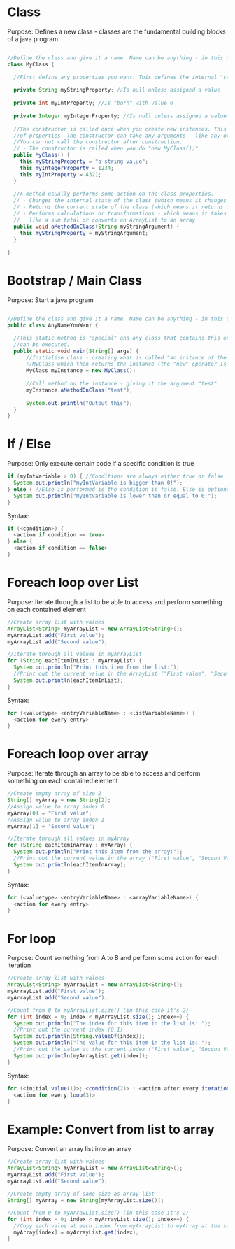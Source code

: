 # Class
Purpose: Defines a new class - classes are the fundamental building blocks of a java program.

```java

//Define the class and give it a name. Name can be anything - in this case "MyClass"
class MyClass {

  //First define any properties you want. This defines the internal "state" of your class.
  
  private String myStringProperty; //Is null unless assigned a value
  
  private int myIntProperty; //Is "born" with value 0
  
  private Integer myIntegerProperty; //Is null unless assigned a value
  
  //The constructor is called once when you create new instances. This is where you can do initialisation 
  //of properties. The constructor can take any arguments - like any other method.
  //You can not call the constructor after construction.
  // - The constructor is called when you do "new MyClass();"
  public MyClass() {
    this.myStringProperty = "a string value";
    this.myIntegerProperty = 1234;
    this.myIntProperty = 4321;
  }
  
  //A method usually performs some action on the class properties. 
  // - Changes the internal state of the class (which means it changes the values of one or more properties on the class)
  // - Returns the current state of the class (which means it returns on or more values of the properties in the class)
  // - Performs calculations or transformations - which means it takes the internal state and converts it to something else
  //   like a sum total or converts an ArrayList to an array
  public void aMethodOnClass(String myStringArgument) {
    this.myStringProperty = myStringArgument;
  }
 
}

```

# Bootstrap / Main Class
Purpose: Start a java program

```java

//Define the class and give it a name. Name can be anything - in this case "AnyNameYouWant"
public class AnyNameYouWant {

  //This static method is "special" and any class that contains this exact method is considered a "program" that
  //can be executed.
  public static void main(String[] args) {
      //Initialise class - creating what is called "an instance of the class". This first calls the contstructor of
      //MyClass which then returns the instance (the "new" operator is what causes this)
      MyClass myInstance = new MyClass();
      
      //Call method on the instance - giving it the argument "test"
      myInstance.aMethodOnClass("test");
      
      System.out.println("Output this");
  }
}

```

# If / Else
Purpose: Only execute certain code if a specific condition is true

```java
if (myIntVariable > 0) { //Conditions are always either true or false
  System.out.println("myIntVariable is bigger than 0!"); 
} else { //Else is performed is the condition is false. Else is optional
  System.out.println("myIntVariable is lower than or equal to 0!");
}

```

Syntax: 

```java
if (<condition>) {
  <action if condition == true>
} else { 
  <action if condition == false>
}

```


# Foreach loop over List
Purpose: Iterate through a list to be able to access and perform something on each contained element

```java
//Create array list with values
ArrayList<String> myArrayList = new ArrayList<String>();
myArrayList.add("First value");
myArrayList.add("Second value");

//Iterate through all values in myArrayList
for (String eachItemInList : myArrayList) {
  System.out.println("Print this item from the list:"); 
  //Print out the current value in the ArrayList ("First value", "Second Value")
  System.out.println(eachItemInList); 
}

```

Syntax: 

```java
for (<valuetype> <entryVariableName> : <listVariableName>) {
  <action for every entry>
}

```

# Foreach loop over array
Purpose: Iterate through an array to be able to access and perform something on each contained element

```java
//Create empty array of size 2
String[] myArray = new String[2];
//Assign value to array index 0
myArray[0] = "First value";
//Assign value to array index 1
myArray[1] = "Second value";

//Iterate through all values in myArray
for (String eachItemInArray : myArray) {
  System.out.println("Print this item from the array:"); 
  //Print out the current value in the array ("First value", "Second Value")
  System.out.println(eachItemInArray); 
}

```
Syntax: 

```java
for (<valuetype> <entryVariableName> : <arrayVariableName>) {
  <action for every entry>
}

```

# For loop
Purpose: Count something from A to B and perform some action for each iteration

```java
//Create array list with values
ArrayList<String> myArrayList = new ArrayList<String>();
myArrayList.add("First value");
myArrayList.add("Second value");

//Count from 0 to myArrayList.size() (in this case it's 2)
for (int index = 0; index < myArrayList.size(); index++) {
  System.out.println("The index for this item in the list is: "); 
  //Print out the current index (0,1)
  System.out.println(String.valueOf(index)); 
  System.out.println("The value for this item in the list is: "); 
  //Print out the value at the current index ("First value", "Second Value")
  System.out.println(myArrayList.get(index)); 
}

```

Syntax: 

```java
for (<initial value(1)>; <condition(2)> ; <action after every iteration(4)>) {
  <action for every loop(3)>
}

```

# Example: Convert from list to array
Purpose: Convert an array list into an array

```java
//Create array list with values
ArrayList<String> myArrayList = new ArrayList<String>();
myArrayList.add("First value");
myArrayList.add("Second value");

//Create empty array of same size as array list
String[] myArray = new String[myArrayList.size()];

//Count from 0 to myArrayList.size() (in this case it's 2)
for (int index = 0; index < myArrayList.size(); index++) {
  //Copy each value at each index from myArrayList to myArray at the same index 
  myArray[index] = myArrayList.get(index);
}



```

